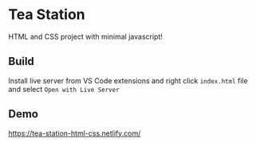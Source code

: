 # Tea Station

HTML and CSS project with minimal javascript!

## Build

Install live server from VS Code extensions and right click `index.html` file and select `Open with Live Server`

## Demo

https://tea-station-html-css.netlify.com/
